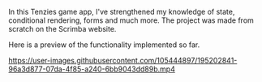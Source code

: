 In this Tenzies game app, I've strengthened my knowledge of state, conditional rendering, forms and much more.
The project was made from scratch on the Scrimba website.

Here is a preview of the functionality implemented so far.

https://user-images.githubusercontent.com/105444897/195202841-96a3d877-07da-4f85-a240-6bb9043dd89b.mp4

